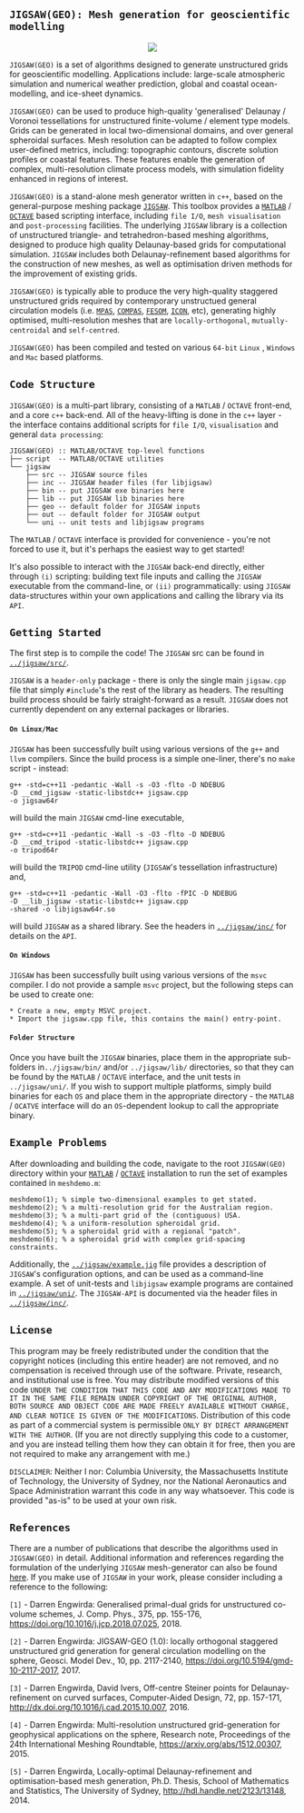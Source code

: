 ## `JIGSAW(GEO): Mesh generation for geoscientific modelling`

<p align="center">
  <img src = "../master/jigsaw/img/JIGSAW-southern-ocean-voronoi.jpg">
</p>

`JIGSAW(GEO)` is a set of algorithms designed to generate unstructured grids for geoscientific modelling. Applications include: large-scale atmospheric simulation and numerical weather prediction, global and coastal ocean-modelling, and ice-sheet dynamics. 

`JIGSAW(GEO)` can be used to produce high-quality 'generalised' Delaunay / Voronoi tessellations for unstructured finite-volume / element type models. Grids can be generated in local two-dimensional domains, and over general spheroidal surfaces. Mesh resolution can be adapted to follow complex user-defined metrics, including: topographic contours, discrete solution profiles or coastal features. These features enable the generation of complex, multi-resolution climate process models, with simulation fidelity enhanced in regions of interest.

`JIGSAW(GEO)` is a stand-alone mesh generator written in `c++`, based on the general-purpose meshing package <a href="https://github.com/dengwirda/jigsaw-matlab">`JIGSAW`</a>. This toolbox provides a <a href="http://www.mathworks.com">`MATLAB`</a> / <a href="https://www.gnu.org/software/octave">`OCTAVE`</a> based scripting interface, including `file I/O`, `mesh visualisation` and `post-processing` facilities. The underlying `JIGSAW` library is a collection of unstructured triangle- and tetrahedron-based meshing algorithms, designed to produce high quality Delaunay-based grids for computational simulation. `JIGSAW` includes both Delaunay-refinement based algorithms for the construction of new meshes, as well as optimisation driven methods for the improvement of existing grids. 

`JIGSAW(GEO)` is typically able to produce the very high-quality staggered unstructured grids required by contemporary unstructued general circulation models (i.e. <a href="https://github.com/MPAS-Dev/MPAS-Release">`MPAS`</a>, <a href="https://research.csiro.au/cem/software/ems/hydro/unstructured-compas/">`COMPAS`</a>, <a href="http://fesom.de/">`FESOM`</a>, <a href="https://www.mpimet.mpg.de/en/science/models/icon-esm/">`ICON`</a>, etc), generating highly optimised, multi-resolution meshes that are `locally-orthogonal`, `mutually-centroidal` and `self-centred`.

`JIGSAW(GEO)` has been compiled and tested on various `64-bit` `Linux` , `Windows` and `Mac` based platforms. 

## `Code Structure`

`JIGSAW(GEO)` is a multi-part library, consisting of a `MATLAB` / `OCTAVE` front-end, and a core `c++` back-end. All of the heavy-lifting is done in the `c++` layer - the interface contains additional scripts for `file I/O`, `visualisation` and general `data processing`:

	JIGSAW(GEO) :: MATLAB/OCTAVE top-level functions
	├── script  -- MATLAB/OCTAVE utilities
	└── jigsaw
	    ├── src -- JIGSAW source files
	    ├── inc -- JIGSAW header files (for libjigsaw)
	    ├── bin -- put JIGSAW exe binaries here
	    ├── lib -- put JIGSAW lib binaries here
	    ├── geo -- default folder for JIGSAW inputs
	    ├── out -- default folder for JIGSAW output
	    └── uni -- unit tests and libjigsaw programs


The `MATLAB` / `OCTAVE` interface is provided for convenience - you're not forced to use it, but it's perhaps the easiest way to get started!

It's also possible to interact with the `JIGSAW` back-end directly, either through `(i)` scripting: building text file inputs and calling the `JIGSAW` executable from the command-line, or `(ii)` programmatically: using `JIGSAW` data-structures within your own applications and calling the library via its `API`.

## `Getting Started`

The first step is to compile the code! The `JIGSAW` src can be found in <a href="../master/jigsaw/src/">`../jigsaw/src/`</a>.

`JIGSAW` is a `header-only` package - there is only the single main `jigsaw.cpp` file that simply `#include`'s the rest of the library as headers. The resulting build process should be fairly straight-forward as a result. `JIGSAW` does not currently dependent on any external packages or libraries.

#### `On Linux/Mac`

`JIGSAW` has been successfully built using various versions of the `g++` and `llvm` compilers. Since the build process is a simple one-liner, there's no `make` script - instead:

	g++ -std=c++11 -pedantic -Wall -s -O3 -flto -D NDEBUG
	-D __cmd_jigsaw -static-libstdc++ jigsaw.cpp
	-o jigsaw64r
	
will build the main `JIGSAW` cmd-line executable,

	g++ -std=c++11 -pedantic -Wall -s -O3 -flto -D NDEBUG
	-D __cmd_tripod -static-libstdc++ jigsaw.cpp
	-o tripod64r
	
will build the `TRIPOD` cmd-line utility (`JIGSAW`'s tessellation infrastructure) and,

	g++ -std=c++11 -pedantic -Wall -O3 -flto -fPIC -D NDEBUG
	-D __lib_jigsaw -static-libstdc++ jigsaw.cpp
	-shared -o libjigsaw64r.so

will build `JIGSAW` as a shared library. See the headers in <a href="../master/jigsaw/inc/">`../jigsaw/inc/`</a> for details on the `API`.

#### `On Windows`

`JIGSAW` has been successfully built using various versions of the `msvc` compiler. I do not provide a sample `msvc` project, but the following steps can be used to create one:

	* Create a new, empty MSVC project.
	* Import the jigsaw.cpp file, this contains the main() entry-point.

#### `Folder Structure`

Once you have built the `JIGSAW` binaries, place them in the appropriate sub-folders in`../jigsaw/bin/` and/or `../jigsaw/lib/` directories, so that they can be found by the `MATLAB` / `OCTAVE` interface, and the unit tests in `../jigsaw/uni/`. If you wish to support multiple platforms, simply build binaries for each `OS` and place them in the appropriate directory - the `MATLAB` / `OCATVE` interface will do an `OS`-dependent lookup to call the appropriate binary.

## `Example Problems`

After downloading and building the code, navigate to the root `JIGSAW(GEO)` directory within your <a href="http://www.mathworks.com">`MATLAB`</a> / <a href="https://www.gnu.org/software/octave">`OCTAVE`</a> installation to run the set of examples contained in `meshdemo.m`:
````
meshdemo(1); % simple two-dimensional examples to get stated.
meshdemo(2); % a multi-resolution grid for the Australian region.
meshdemo(3); % a multi-part grid of the (contiguous) USA.
meshdemo(4); % a uniform-resolution spheroidal grid.
meshdemo(5); % a spheroidal grid with a regional "patch".
meshdemo(6); % a spheroidal grid with complex grid-spacing constraints.
````
Additionally, the <a href="../master/jigsaw/example.jig">`../jigsaw/example.jig`</a> file provides a description of `JIGSAW`'s configuration options, and can be used as a command-line example. A set of unit-tests and `libjigsaw` example programs are contained in <a href="../master/jigsaw/uni/">`../jigsaw/uni/`</a>. The `JIGSAW-API` is documented via the header files in <a href="../master/jigsaw/inc/">`../jigsaw/inc/`</a>.

## `License`

This program may be freely redistributed under the condition that the copyright notices (including this entire header) are not removed, and no compensation is received through use of the software.  Private, research, and institutional use is free.  You may distribute modified versions of this code `UNDER THE CONDITION THAT THIS CODE AND ANY MODIFICATIONS MADE TO IT IN THE SAME FILE REMAIN UNDER COPYRIGHT OF THE ORIGINAL AUTHOR, BOTH SOURCE AND OBJECT CODE ARE MADE FREELY AVAILABLE WITHOUT CHARGE, AND CLEAR NOTICE IS GIVEN OF THE MODIFICATIONS`. Distribution of this code as part of a commercial system is permissible `ONLY BY DIRECT ARRANGEMENT WITH THE AUTHOR`. (If you are not directly supplying this code to a customer, and you are instead telling them how they can obtain it for free, then you are not required to make any arrangement with me.) 

`DISCLAIMER`:  Neither I nor: Columbia University, the Massachusetts Institute of Technology, the University of Sydney, nor the National Aeronautics and Space Administration warrant this code in any way whatsoever.  This code is provided "as-is" to be used at your own risk.

## `References`

There are a number of publications that describe the algorithms used in `JIGSAW(GEO)` in detail. Additional information and references regarding the formulation of the underlying `JIGSAW` mesh-generator can also be found <a href="https://github.com/dengwirda/jigsaw-matlab">here</a>. If you make use of `JIGSAW` in your work, please consider including a reference to the following: 

`[1]` - Darren Engwirda: Generalised primal-dual grids for unstructured co-volume schemes, J. Comp. Phys., 375, pp. 155-176, https://doi.org/10.1016/j.jcp.2018.07.025, 2018.

`[2]` - Darren Engwirda: JIGSAW-GEO (1.0): locally orthogonal staggered unstructured grid generation for general circulation modelling on the sphere, Geosci. Model Dev., 10, pp. 2117-2140, https://doi.org/10.5194/gmd-10-2117-2017, 2017.

`[3]` - Darren Engwirda, David Ivers, Off-centre Steiner points for Delaunay-refinement on curved surfaces, Computer-Aided Design, 72, pp. 157-171, http://dx.doi.org/10.1016/j.cad.2015.10.007, 2016.

`[4]` - Darren Engwirda: Multi-resolution unstructured grid-generation for geophysical applications on the sphere, Research note, Proceedings of the 24th International Meshing Roundtable, https://arxiv.org/abs/1512.00307, 2015.

`[5]` - Darren Engwirda, Locally-optimal Delaunay-refinement and optimisation-based mesh generation, Ph.D. Thesis, School of Mathematics and Statistics, The University of Sydney, http://hdl.handle.net/2123/13148, 2014.




